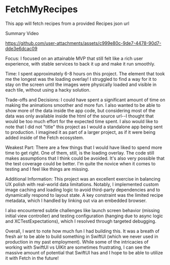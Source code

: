 # FetchMyRecipes
This app will fetch recipes from a provided Recipes json url

Summary Video

https://github.com/user-attachments/assets/c999e80c-9de7-4478-90d7-dde3e6dcac09

Focus: I focused on an attainable MVP that still felt like a rich user experience, with stable services to back it up and make it run smoothly.

Time: I spent approximately 6-8 hours on this project. The element that took me the longest was the loading overlay! I struggled to find a way for it to stay on the screen until the images were physically loaded and visible in each tile, without using a hacky solution.

Trade-offs and Decisions: I could have spent a significant amount of time on making the animations smoother and more fun. I also wanted to be able to show more of the data inside the app code, but considering most of the data was only available inside the html of the source url--I thought that would be too much effort for the expected time spent. I also would like to note that I did not "title" this project as I would a standalone app being sent to production. I imagined it as part of a larger project, as if it were being added inside of the Fetch ecosystem. 

Weakest Part: There are a few things that I would have liked to spend more time to get right. One of them, still, is the loading overlay. The code still makes assumptions that I think could be avoided. It's also very possible that the test coverage could be better. I'm quite the novice when it comes to testing and I feel like things are missing.

Additional Information: This project was an excellent exercise in balancing UX polish with real-world data limitations. Notably, I implemented custom image caching and loading logic to avoid third-party dependencies and to dynamically respond to layout state. A key constraint was the limited recipe metadata, which I handled by linking out via an embedded browser.

I also encountered subtle challenges like launch screen behavior (missing initial view controller) and testing configuration (hanging due to async logic and XCTestExpectations), which I resolved through targeted debugging.

Overall, I want to note how much fun I had building this. It was a breath of fresh air to be able to build something in SwiftUI (which we never used in production in my past employment). While some of the intricacies of working with SwiftUI vs UIKit are sometimes frustrating, I can see the massive amount of potential that SwiftUI has and I hope to be able to utilize it with Fetch in the future!
